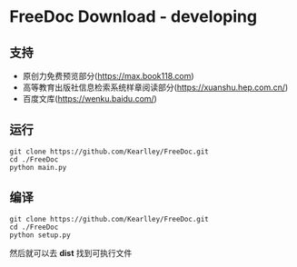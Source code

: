 # FreeDoc Download - developing

## 支持
- 原创力免费预览部分(https://max.book118.com)
- 高等教育出版社信息检索系统样章阅读部分(https://xuanshu.hep.com.cn/)
- 百度文库(https://wenku.baidu.com/)
## 运行
```shell
git clone https://github.com/Kearlley/FreeDoc.git
cd ./FreeDoc
python main.py
```
## 编译
```shell
git clone https://github.com/Kearlley/FreeDoc.git
cd ./FreeDoc
python setup.py
```
然后就可以去 **dist** 找到可执行文件